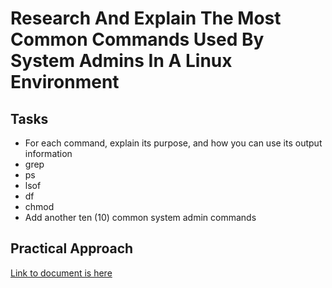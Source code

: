 # Research And Explain The Most Common Commands Used By System Admins In A Linux Environment


## Tasks
- For each command, explain its purpose, and how you can use its output information
- grep
- ps
- lsof
- df
- chmod
- Add another ten (10) common system admin commands


## Practical Approach
[Link to document is here](https://github.com/aaronamran/MSAF-System-Administration-Fundamentals/blob/main/System%20Security%20and%20Administration%3A%20Linux/common_sysadmin_linux_commands.pdf)
